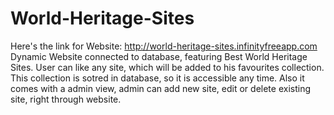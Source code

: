 # World-Heritage-Sites
Here's the link for Website: http://world-heritage-sites.infinityfreeapp.com <br>
Dynamic Website connected to database, featuring Best World Heritage Sites. User can like any site, which will be added to his favourites collection. This collection is sotred in database, so it is accessible any time. Also it comes with a admin view, admin can add new site, edit or delete existing site, right through website.


